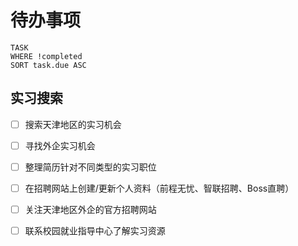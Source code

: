 # 待办事项


```dataview
TASK
WHERE !completed
SORT task.due ASC
```

## 实习搜索
- [ ] 搜索天津地区的实习机会
- [ ] 寻找外企实习机会
- [ ] 整理简历针对不同类型的实习职位
- [ ] 在招聘网站上创建/更新个人资料（前程无忧、智联招聘、Boss直聘）
- [ ] 关注天津地区外企的官方招聘网站
- [ ] 联系校园就业指导中心了解实习资源 

